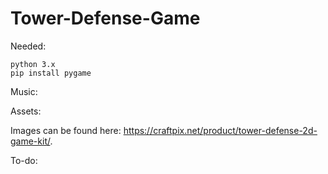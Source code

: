 # Tower-Defense-Game

Needed:
```
python 3.x
pip install pygame
```

Music:

Assets:

Images can be found here: https://craftpix.net/product/tower-defense-2d-game-kit/.

To-do:

